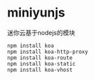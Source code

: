 # miniyunjs
迷你云基于nodejs的模块
```
npm install koa 
npm install koa-http-proxy
npm install koa-route
npm install koa-static
npm install koa-vhost
```
